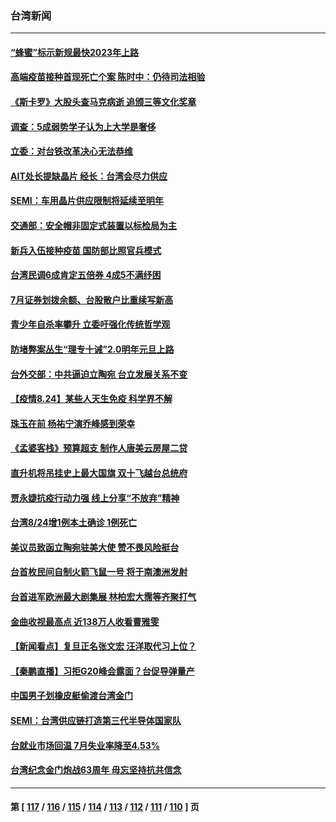 ### 台湾新闻
---
#### [“蜂蜜”标示新规最快2023年上路](../../pages/ncid1349361/n13184360.md) 
#### [高端疫苗接种首现死亡个案 陈时中：仍待司法相验](../../pages/ncid1349361/n13184193.md) 
#### [《斯卡罗》大股头查马克病逝 追颁三等文化奖章](../../pages/ncid1349361/n13184356.md) 
#### [调查：5成弱势学子认为上大学是奢侈](../../pages/ncid1349361/n13184364.md) 
#### [立委：对台铁改革决心无法恭维](../../pages/ncid1349361/n13184368.md) 
#### [AIT处长提缺晶片 经长：台湾会尽力供应](../../pages/ncid1349361/n13184263.md) 
#### [SEMI：车用晶片供应限制将延续至明年](../../pages/ncid1349361/n13184374.md) 
#### [交通部：安全帽非固定式装置以标检局为主](../../pages/ncid1349361/n13184376.md) 
#### [新兵入伍接种疫苗 国防部比照官兵模式](../../pages/ncid1349361/n13184236.md) 
#### [台湾民调6成肯定五倍券 4成5不满纾困](../../pages/ncid1349361/n13184299.md) 
#### [7月证券划拨余额、台股散户比重续写新高](../../pages/ncid1349361/n13184338.md) 
#### [青少年自杀率攀升 立委吁强化传统哲学观](../../pages/ncid1349361/n13184342.md) 
#### [防堵弊案丛生“理专十诫”2.0明年元旦上路](../../pages/ncid1349361/n13184348.md) 
#### [台外交部：中共逼迫立陶宛 台立发展关系不变](../../pages/ncid1349361/n13184035.md) 
#### [【疫情8.24】某些人天生免疫 科学界不解](../../pages/ncid1349361/n13183974.md) 
#### [珠玉在前 杨祐宁演乔峰感到荣幸](../../pages/ncid1349361/n13184046.md) 
#### [《孟婆客栈》预算超支 制作人唐美云房屋二贷](../../pages/ncid1349361/n13184039.md) 
#### [直升机将吊挂史上最大国旗 双十飞越台总统府](../../pages/ncid1349361/n13183784.md) 
#### [贾永婕抗疫行动力强 线上分享“不放弃”精神](../../pages/ncid1349361/n13183462.md) 
#### [台湾8/24增1例本土确诊 1例死亡](../../pages/ncid1349361/n13183691.md) 
#### [美议员致函立陶宛驻美大使 赞不畏风险挺台](../../pages/ncid1349361/n13183283.md) 
#### [台首枚民间自制火箭飞鼠一号 将于南澳洲发射](../../pages/ncid1349361/n13183240.md) 
#### [台首进军欧洲最大剧集展 林柏宏大霈等齐聚打气](../../pages/ncid1349361/n13181572.md) 
#### [金曲收视最高点 近138万人收看曹雅雯](../../pages/ncid1349361/n13181516.md) 
#### [【新闻看点】复旦正名张文宏 汪洋取代习上位？](../../pages/ncid1349361/n13182799.md) 
#### [【秦鹏直播】习拒G20峰会露面？台促导弹量产](../../pages/ncid1349361/n13182764.md) 
#### [中国男子划橡皮艇偷渡台湾金门](../../pages/ncid1349361/n13182147.md) 
#### [SEMI：台湾供应链打造第三代半导体国家队](../../pages/ncid1349361/n13181835.md) 
#### [台就业市场回温 7月失业率降至4.53%](../../pages/ncid1349361/n13181845.md) 
#### [台湾纪念金门炮战63周年 毋忘坚持抗共信念](../../pages/ncid1349361/n13181336.md) 

---
#### 第 [ [117](./117.md) / [116](./116.md) / [115](./115.md) / [114](./114.md) / [113](./113.md) / [112](./112.md) / [111](./111.md) / [110](./110.md) ] 页
